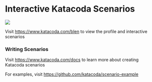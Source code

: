 # Interactive Katacoda Scenarios

[![](http://shields.katacoda.com/katacoda/blen/count.svg)](https://www.katacoda.com/blen "Get your profile on Katacoda.com")

Visit https://www.katacoda.com/blen to view the profile and interactive scenarios

### Writing Scenarios
Visit https://www.katacoda.com/docs to learn more about creating Katacoda scenarios

For examples, visit https://github.com/katacoda/scenario-example
